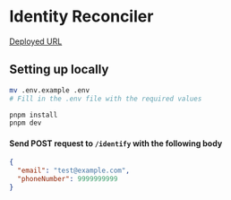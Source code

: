 # Identity Reconciler

[Deployed URL](https://identity-reconciler.onrender.com/)


## Setting up locally

```bash
mv .env.example .env
# Fill in the .env file with the required values

pnpm install
pnpm dev
```

#### Send POST request to `/identify` with the following body

```json
{
  "email": "test@example.com",
  "phoneNumber": 9999999999
}
```
